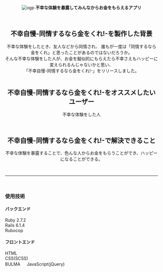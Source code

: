 <div align="center">

  ![ogp](https://user-images.githubusercontent.com/71957661/171673821-26dd29a9-0d0d-4a77-81ae-7111462562e1.png)
  **不幸な体験を暴露してみんなからお金をもらえるアプリ**

  <br>

  ## 不幸自慢-同情するなら金をくれ!-を製作した背景
  不幸な体験をしたとき、友人などから同情され、
  誰もが一度は「同情するなら金をくれ」と思ったことがあるのではないだろうか。<br>
  そんな不幸な体験をした人が、お金を擬似的にもらえたら不幸さえもハッピーに変えられるんじゃないかと思い、<br>
  「不幸自慢-同情するなら金をくれ!-」をリリースしました。<br>
  <br>

  ## 不幸自慢-同情するなら金をくれ!-をオススメしたいユーザー
  不幸な体験をした人

  <br>

  ## 不幸自慢-同情するなら金をくれ!-で解決できること
  不幸な体験を暴露することで、色んな人からお金をもらうことができ、ハッピーになることができる。

  <br>

  ***

<br>
</div>

### 使用技術

#### バックエンド
Ruby 2.7.2  
Rails 6.1.4  
Rubocop  


#### フロントエンド
HTML  
CSS(SCSS)  
BULMA 　
JavaScript(jQuery)  

